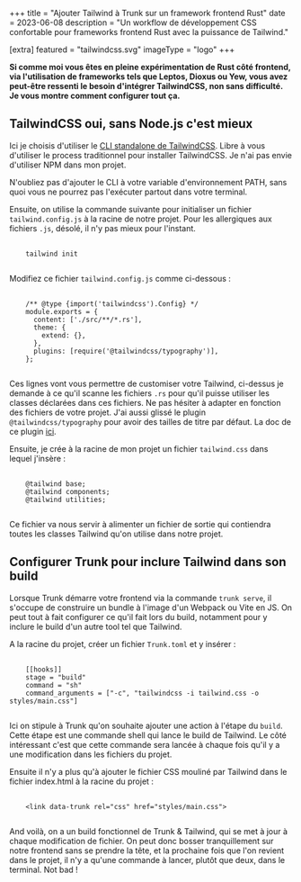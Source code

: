 +++
title = "Ajouter Tailwind à Trunk sur un framework frontend Rust"
date = 2023-06-08
description = "Un workflow de développement CSS confortable pour frameworks frontend Rust avec la puissance de Tailwind."

[extra]
featured = "tailwindcss.svg"
imageType = "logo"
+++

**Si comme moi vous êtes en pleine expérimentation de Rust côté frontend, via l'utilisation de frameworks tels que Leptos, Dioxus ou Yew, vous avez peut-être ressenti le besoin d'intégrer TailwindCSS, non sans difficulté. Je vous montre comment configurer tout ça.**

## TailwindCSS oui, sans Node.js c'est mieux

Ici je choisis d'utiliser le [CLI standalone de TailwindCSS](https://tailwindcss.com/blog/standalone-cli). Libre à vous d'utiliser le process traditionnel pour installer TailwindCSS. Je n'ai pas envie d'utiliser NPM dans mon projet.

N'oubliez pas d'ajouter le CLI à votre variable d'environnement PATH, sans quoi vous ne pourrez pas l'exécuter partout dans votre terminal.

Ensuite, on utilise la commande suivante pour initialiser un fichier `tailwind.config.js` à la racine de notre projet. Pour les allergiques aux fichiers `.js`, désolé, il n'y pas mieux pour l'instant.

<pre>
  <code class="language-sh">
    tailwind init
  </code>
</pre>

Modifiez ce fichier `tailwind.config.js` comme ci-dessous :

<pre>
  <code class="language-js">
    /** @type {import('tailwindcss').Config} */
    module.exports = {
      content: ['./src/**/*.rs'],
      theme: {
        extend: {},
      },
      plugins: [require('@tailwindcss/typography')],
    };
  </code>
</pre>

Ces lignes vont vous permettre de customiser votre Tailwind, ci-dessus je demande à ce qu'il scanne les fichiers `.rs` pour qu'il puisse utiliser les classes déclarées dans ces fichiers. Ne pas hésiter à adapter en fonction des fichiers de votre projet.
J'ai aussi glissé le plugin `@tailwindcss/typography` pour avoir des tailles de titre par défaut. La doc de ce plugin [ici](https://tailwindcss.com/docs/typography-plugin).

Ensuite, je crée à la racine de mon projet un fichier `tailwind.css` dans lequel j'insère :

<pre>
  <code class="language-css">
    @tailwind base;
    @tailwind components;
    @tailwind utilities;
  </code>
</pre>

Ce fichier va nous servir à alimenter un fichier de sortie qui contiendra toutes les classes Tailwind qu'on utilise dans notre projet.

## Configurer Trunk pour inclure Tailwind dans son build

Lorsque Trunk démarre votre frontend via la commande `trunk serve`, il s'occupe de construire un bundle à l'image d'un Webpack ou Vite en JS. On peut tout à fait configurer ce qu'il fait lors du build, notamment pour y inclure le build d'un autre tool tel que Tailwind.

A la racine du projet, créer un fichier `Trunk.toml` et y insérer :

<pre>
  <code class="language-sh">
    [[hooks]]
    stage = "build"
    command = "sh"
    command_arguments = ["-c", "tailwindcss -i tailwind.css -o styles/main.css"]
  </code>
</pre>

Ici on stipule à Trunk qu'on souhaite ajouter une action à l'étape du `build`. Cette étape est une commande shell qui lance le build de Tailwind. Le côté intéressant c'est que cette commande sera lancée à chaque fois qu'il y a une modification dans les fichiers du projet.

Ensuite il n'y a plus qu'à ajouter le fichier CSS mouliné par Tailwind dans le fichier index.html à la racine du projet :

<pre>
  <code class="language-html">
    &lt;link data-trunk rel="css" href="styles/main.css"&gt;
  </code>
</pre>

And voilà, on a un build fonctionnel de Trunk & Tailwind, qui se met à jour à chaque modification de fichier. On peut donc bosser tranquillement sur notre frontend sans se prendre la tête, et la prochaine fois que l'on revient dans le projet, il n'y a qu'une commande à lancer, plutôt que deux, dans le terminal. Not bad !
